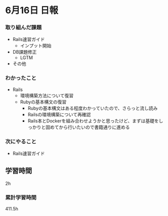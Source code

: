 #  6月16日 日報
###  取り組んだ課題
* Rails速習ガイド
  * インプット開始
* DB課題修正
  * LGTM
* その他

### わかったこと
* Rails
  * 環境構築方法について復習
  * Rubyの基本構文の復習
    * Rubyの基本構文はある程度わかっていたので、さらっと流し読み
    * Railsの環境構築について再確認
    * Rails本とDockerを組み合わせようかと思ったけど、まずは基礎をしっかりと固めてから行いたいので書籍通りに進める

### 次にやること
* Rails速習ガイド

##  学習時間

2h

###  累計学習時間

411.5h
